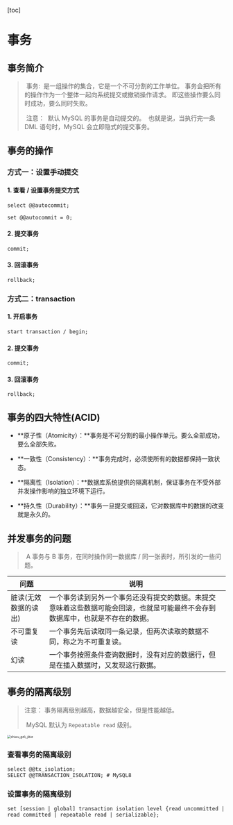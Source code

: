 [toc]

# 事务

## 事务简介

> ​	事务: 
> ​		是一组操作的集合，它是一个不可分割的工作单位。
> ​		事务会把所有的操作作为一个整体一起向系统提交或撤销操作请求。
> ​		即这些操作要么同时成功，要么同时失败。
>
> ​	注意： 
> ​		默认 MySQL 的事务是自动提交的。
> ​		也就是说，当执行完一条 DML 语句时，MySQL 会立即隐式的提交事务。

## 事务的操作

### 方式一：设置手动提交

#### 1. 查看 / 设置事务提交方式

```mysql
select @@autocommit;

set @@autocommit = 0;
```

#### 2. 提交事务

```mysql
commit;
```

#### 3. 回滚事务

```mysql
rollback;
```

### 方式二：transaction

#### 1. 开启事务

```mysql
start transaction / begin;
```

#### 2. 提交事务

```mysql
commit;
```

#### 3. 回滚事务

```mysql
rollback;
```

## 事务的四大特性(ACID)

- **原子性（Atomicity）：**事务是不可分割的最小操作单元。要么全部成功，要么全部失败。

- **一致性（Consistency）：**事务完成时，必须使所有的数据都保持一致状态。

- **隔离性（Isolation）：**数据库系统提供的隔离机制，保证事务在不受外部并发操作影响的独立环境下运行。

- **持久性（Durability）：**事务一旦提交或回滚，它对数据库中的数据的改变就是永久的。

## 并发事务的问题

> ​	A 事务与 B 事务，在同时操作同一数据库 / 同一张表时，所引发的一些问题。

| 问题                 | 说明                                                         |
| -------------------- | ------------------------------------------------------------ |
| 脏读(无效数据的读出) | 一个事务读到另外一个事务还没有提交的数据。未提交意味着这些数据可能会回滚，也就是可能最终不会存到数据库中，也就是不存在的数据。 |
| 不可重复读           | 一个事务先后读取同一条记录，但两次读取的数据不同，称之为不可重复读。 |
| 幻读                 | 一个事务按照条件查询数据时，没有对应的数据行，但是在插入数据时，又发现这行数据。 |

## 事务的隔离级别

> 注意：
> 	事务隔离级别越高，数据越安全，但是性能越低。
>
> ​	MySQL 默认为 `Repeatable read` 级别。

<img src="D:/Typora/Typora/img/shiwu_geli_jibie.jpg" alt="shiwu_geli_jibie" style="zoom: 50%;" />

### 查看事务的隔离级别

```mysql
select @@tx_isolation;
SELECT @@TRANSACTION_ISOLATION; # MySQL8
```

### 设置事务的隔离级别

```mysql
set [session | global] transaction isolation level {read uncommitted | read committed | repeatable read | serializable};
```

